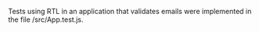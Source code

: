 Tests using RTL in an application that validates emails were implemented in the file /src/App.test.js.
